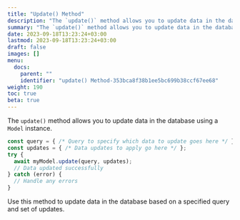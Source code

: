 ```yaml
---
title: "Update() Method"
description: "The `update()` method allows you to update data in the database using a `Model` instance."
summary: "The `update()` method allows you to update data in the database using a `Model` instance."
date: 2023-09-18T13:23:24+03:00
lastmod: 2023-09-18T13:23:24+03:00
draft: false
images: []
menu:
  docs:
    parent: ""
    identifier: "update() Method-353bca8f38b1ee5bc699b38ccf67ee68"
weight: 190
toc: true
beta: true
---
```


The `update()` method allows you to update data in the database using a `Model` instance.

```javascript
const query = { /* Query to specify which data to update goes here */ };
const updates = { /* Data updates to apply go here */ };
try {
  await myModel.update(query, updates);
  // Data updated successfully
} catch (error) {
  // Handle any errors
}
```

Use this method to update data in the database based on a specified query and set of updates.
